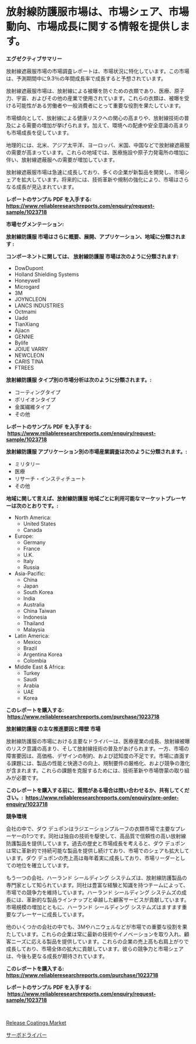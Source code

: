 <p><h1>放射線防護服市場は、市場シェア、市場動向、市場成長に関する情報を提供します。</h1></p><p><strong>エグゼクティブサマリー</strong></p>
<p><p>放射線遮蔽服市場の市場調査レポートは、市場状況に特化しています。この市場は、予測期間中に9.3％の年間成長率で成長すると予想されています。</p><p>放射線遮蔽服市場は、放射線による被曝を防ぐための衣類であり、医療、原子力、宇宙、およびその他の産業で使用されています。これらの衣類は、被曝を受ける可能性がある労働者や一般消費者にとって重要な役割を果たしています。</p><p>市場傾向として、放射線による健康リスクへの関心の高まりや、放射線技術の普及による需要の増加が挙げられます。加えて、環境への配慮や安全意識の高まりも市場成長を促しています。</p><p>地理的には、北米、アジア太平洋、ヨーロッパ、米国、中国などで放射線遮蔽服の需要が高まっています。これらの地域では、医療施設や原子力発電所の増加に伴い、放射線遮蔽服への需要が増加しています。</p><p>放射線遮蔽服市場は急速に成長しており、多くの企業が新製品を開発し、市場シェアを拡大しています。将来的には、技術革新や規制の強化により、市場はさらなる成長が見込まれています。</p></p>
<p><strong>レポートのサンプル PDF を入手する: <a href="https://www.reliableresearchreports.com/enquiry/request-sample/1023718">https://www.reliableresearchreports.com/enquiry/request-sample/1023718</a></strong></p>
<p><strong>市場セグメンテーション:</strong></p>
<p><strong> 放射線防護服 市場はさらに概要、展開、アプリケーション、地域に分類されます :</strong></p>
<p><strong>コンポーネントに関しては、 放射線防護服 市場は次のように分類されます: &nbsp;</strong></p>
<p><ul><li>DowDupont</li><li>Holland Shielding Systems</li><li>Honeywell</li><li>Microgard</li><li>3M</li><li>JOYNCLEON</li><li>LANCS INDUSTRIES</li><li>Octmami</li><li>Uadd</li><li>TianXiang</li><li>Ajiacn</li><li>GENNIE</li><li>Bylife</li><li>JOIUE VARRY</li><li>NEWCLEON</li><li>CARIS TINA</li><li>FTREES</li></ul></p>
<p><strong> 放射線防護服 タイプ別の市場分析は次のように分類されます。:</strong></p>
<p><ul><li>コーティングタイプ</li><li>ポリイオンタイプ</li><li>金属繊維タイプ</li><li>その他</li></ul></p>
<p><strong>レポートのサンプル PDF を入手する: &nbsp;<a href="https://www.reliableresearchreports.com/enquiry/request-sample/1023718">https://www.reliableresearchreports.com/enquiry/request-sample/1023718</a></strong></p>
<p><strong> 放射線防護服 アプリケーション別の市場産業調査は次のように分類されます。:</strong></p>
<p><ul><li>ミリタリー</li><li>医療</li><li>リサーチ・インスティチュート</li><li>その他</li></ul></p>
<p><strong>地域に関して言えば、放射線防護服 地域ごとに利用可能なマーケットプレーヤーは次のとおりです。:</strong></p>
<p><ul>
    <li>
        North America:
        <ul>
            <li>United States</li>
            <li>Canada</li>
        </ul>
    </li>
    <li>
        Europe:
        <ul>
            <li>Germany</li>
            <li>France</li>
            <li>U.K.</li>
            <li>Italy</li>
            <li>Russia</li>
        </ul>
    </li>
    <li>
        Asia-Pacific:
        <ul>
            <li>China</li>
            <li>Japan</li>
            <li>South Korea</li>
            <li>India</li>
            <li>Australia</li>
            <li>China Taiwan</li>
            <li>Indonesia</li>
            <li>Thailand</li>
            <li>Malaysia</li>
        </ul>
    </li>
    <li>
        Latin America:
        <ul>
            <li>Mexico</li>
            <li>Brazil</li>
            <li>Argentina Korea</li>
            <li>Colombia</li>
        </ul>
    </li>
    <li>
        Middle East & Africa:
        <ul>
            <li>Turkey</li>
            <li>Saudi</li>
            <li>Arabia</li>
            <li>UAE</li>
            <li>Korea</li>
        </ul>
    </li>
    </ul></p>
<p><strong>このレポートを購入する: &nbsp;<a href="https://www.reliableresearchreports.com/purchase/1023718">https://www.reliableresearchreports.com/purchase/1023718</a></strong></p>
<p><strong>放射線防護服 の主な推進要因と障壁 市場</strong></p>
<p><p>放射線防護服の市場における主要なドライバーは、医療産業の成長、放射線被曝のリスク意識の高まり、そして放射線技術の普及があげられます。一方、市場の障害要因は、高価格、デザインの制約、および認知度の不足です。市場に直面する課題には、製品の性能と快適さの向上、規制要件の厳格化、および競争の激化が含まれます。これらの課題を克服するためには、技術革新や市場啓蒙の取り組みが必要です。</p></p>
<p><strong>このレポートを購入する前に、質問がある場合は問い合わせるか、共有してください。:&nbsp; <a href="https://www.reliableresearchreports.com/enquiry/pre-order-enquiry/1023718">https://www.reliableresearchreports.com/enquiry/pre-order-enquiry/1023718</a></strong></p>
<p><strong>競争環境</strong></p>
<p><p>会社の中で、ダウ デュポンはラジエーションプルーフの衣類市場で主要なプレーヤーの1つです。同社は独自の技術を駆使して、高品質で信頼性の高い放射線防護製品を提供しています。過去の歴史と市場成長を考えると、ダウ デュポンは常に革新的で持続可能な製品を提供し続けており、市場でのシェアも拡大しています。ダウ デュポンの売上高は毎年着実に成長しており、市場リーダーとしての地位を確立しています。</p><p>もう一つの会社、ハーランド シールディング システムズは、放射線防護製品の専門家として知られています。同社は豊富な経験と知識を持つチームによって、市場での競争力を維持しています。ハーランド シールディング システムズの成長には、革新的な製品ラインナップと卓越した顧客サービスが貢献しています。市場規模の増加とともに、ハーランド シールディング システムズはますます重要なプレーヤーに成長しています。</p><p>他のいくつかの会社の中でも、3Mやハニウェルなどが市場での重要な役割を果たしています。これらの企業は常に最新の技術やイノベーションを取り入れ、顧客ニーズに応える製品を提供しています。これらの企業の売上高も右肩上がりで成長しており、市場全体の拡大に貢献しています。彼らの競争力と市場シェアは、今後も更なる成長が期待されています。</p></p>
<p><strong>このレポートを購入する: &nbsp; <a href="https://www.reliableresearchreports.com/purchase/1023718">https://www.reliableresearchreports.com/purchase/1023718</a></strong></p>
<p><strong>レポートのサンプル PDF を入手する: &nbsp;<a href="https://www.reliableresearchreports.com/enquiry/request-sample/1023718">https://www.reliableresearchreports.com/enquiry/request-sample/1023718</a></strong><strong></strong></p>
<p>&nbsp;</p>
<p><p><a href="https://cautious-neon-760.notion.site/Release-Coatings-Market-Size-Growth-Outlook-from-2024-to-2031-projecting-at-Market-s-Trends-Analys-e7fe5951d2a74924a877cc4daae2aeb1">Release Coatings Market</a></p><p><a href="https://github.com/mohamedbakry57/Market-Research-Report-List-3/blob/main/50024508955.md">サーボドライバー</a></p></p>